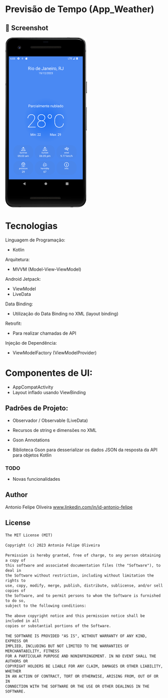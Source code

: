 # Previsão de Tempo (App_Weather)


## :camera_flash: Screenshot
<!-- You can add more screenshots here if you like -->
<img src="/result/Screenshot_20231219_150555.png" width="260">&emsp;





# Tecnologias 
 Linguagem de Programação:
- Kotlin

 Arquitetura:  
-  MVVM (Model-View-ViewModel)

 Android Jetpack:
 - ViewModel
 - LiveData

Data Binding:

- Utilização do Data Binding no XML (layout binding)

Retrofit:
- Para realizar chamadas de API

Injeção de Dependência:
- ViewModelFactory (ViewModelProvider)

# Componentes de UI:
- AppCompatActivity
- Layout inflado usando ViewBinding

## Padrões de Projeto:

- Observador / Observable (LiveData)
  
- Recursos de string e dimensões no XML
  
- Gson Annotations
  
- Biblioteca Gson para desserializar os dados JSON da resposta da API para objetos Kotlin


### TODO
- Novas funcionalidades

## Author
Antonio Felipe Oliveira www.linkedin.com/in/id-antonio-felipe

## License
```
The MIT License (MIT)

Copyright (c) 2023 Antonio Felipe Oliveira

Permission is hereby granted, free of charge, to any person obtaining a copy of
this software and associated documentation files (the "Software"), to deal in
the Software without restriction, including without limitation the rights to
use, copy, modify, merge, publish, distribute, sublicense, and/or sell copies of
the Software, and to permit persons to whom the Software is furnished to do so,
subject to the following conditions:

The above copyright notice and this permission notice shall be included in all
copies or substantial portions of the Software.

THE SOFTWARE IS PROVIDED "AS IS", WITHOUT WARRANTY OF ANY KIND, EXPRESS OR
IMPLIED, INCLUDING BUT NOT LIMITED TO THE WARRANTIES OF MERCHANTABILITY, FITNESS
FOR A PARTICULAR PURPOSE AND NONINFRINGEMENT. IN NO EVENT SHALL THE AUTHORS OR
COPYRIGHT HOLDERS BE LIABLE FOR ANY CLAIM, DAMAGES OR OTHER LIABILITY, WHETHER
IN AN ACTION OF CONTRACT, TORT OR OTHERWISE, ARISING FROM, OUT OF OR IN
CONNECTION WITH THE SOFTWARE OR THE USE OR OTHER DEALINGS IN THE SOFTWARE.
```
